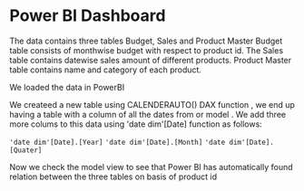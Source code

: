 # Power BI Dashboard

The data contains three tables Budget, Sales and Product Master
Budget table consists of monthwise budget with respect to product id.
The Sales table contains datewise sales amount of different products.
Product Master table contains name and category of each product.

We loaded the data in PowerBI 

We createed a new table using CALENDERAUTO() DAX function , we end up having a table with a column of all the dates from or model . We add three more colums to this data using 'date dim'[Date] function as follows:

``` 'date dim'[Date].[Year] ```
``` 'date dim'[Date].[Month] ```
``` 'date dim'[Date].[Quater] ```

Now we check the model view to see that Power BI has automatically found relation between the three tables on basis of product id 
